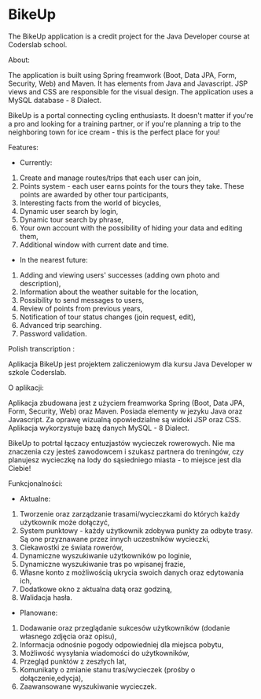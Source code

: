 # BikeUp

The BikeUp application is a credit project for the Java Developer course at Coderslab school.

About:

The application is built using Spring freamwork (Boot, Data JPA, Form, Security, Web) and Maven. 
It has elements from Java and Javascript. 
JSP views and CSS are responsible for the visual design. 
The application uses a MySQL database - 8 Dialect.

BikeUp is a portal connecting cycling enthusiasts. It doesn't matter if you're a pro and looking for a training partner, or if you're planning a trip to the neighboring town for ice cream -  this is the perfect place for you!

Features:

- Currently:

1. Create and manage routes/trips that each user can join,
2. Points system - each user earns points for the tours they take. These points are awarded by other tour participants,
3. Interesting facts from the world of bicycles,
4. Dynamic user search by login,
5. Dynamic tour search by phrase,
6. Your own account with the possibility of hiding your data and editing them,
7. Additional window with current date and time.

- In the nearest future:

1. Adding and viewing users' successes (adding own photo and description),
2. Information about the weather suitable for the location,
3. Possibility to send messages to users,
4. Review of points from previous years,
5. Notification of tour status changes (join request, edit),
6. Advanced trip searching.
7. Password validation.

Polish transcription :

Aplikacja BikeUp jest projektem zaliczeniowym dla kursu Java Developer w szkole Coderslab.

O aplikacji:

Aplikacja zbudowana jest z użyciem freamworka Spring (Boot, Data JPA, Form, Security, Web) oraz Maven.
Posiada elementy w jezyku Java oraz Javascript.
Za oprawę wizualną opowiedzialne są widoki JSP oraz CSS.
Aplikacja wykorzystuje bazę danych  MySQL -  8 Dialect.

BikeUp to potrtal łączacy entuzjastów wycieczek rowerowych. 
Nie ma znaczenia czy jesteś zawodowcem i szukasz partnera do treningów, 
czy planujesz wycieczkę na lody do sąsiedniego miasta - to miejsce jest dla Ciebie!

Funkcjonalności:

- Aktualne:
1. Tworzenie  oraz zarządzanie trasami/wycieczkami do których każdy użytkownik może dołączyć,
2. System punktowy - każdy użytkownik zdobywa punkty za odbyte trasy. Są one przyznawane przez innych uczestników wycieczki,
3. Ciekawostki ze świata rowerów,
4. Dynamiczne wyszukiwanie użytkowników po loginie,
5. Dynamiczne wyszukiwanie tras po wpisanej frazie,
6. Własne konto z możliwością ukrycia swoich danych oraz edytowania ich,
7. Dodatkowe okno z aktualna datą oraz godziną,
8. Walidacja hasła.

- Planowane:
1. Dodawanie oraz przeglądanie sukcesów użytkowników (dodanie własnego zdjęcia oraz opisu),
2. Informacja odnośnie pogody odpowiedniej dla miejsca pobytu,
3. Możliwość wysyłania wiadomości do użytkowników,
4. Przegląd punktów z zeszłych lat,
5. Komunikaty o zmianie stanu tras/wycieczek (prośby o dołączenie,edycja),
6. Zaawansowane wyszukiwanie wycieczek.
